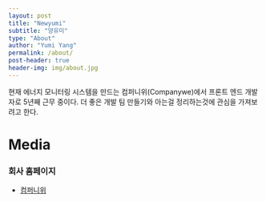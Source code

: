 ```yaml
---
layout: post
title: "Newyumi"
subtitle: "양유미"
type: "About"
author: "Yumi Yang"
permalink: /about/
post-header: true
header-img: img/about.jpg
---
```


현재 에너지 모니터링 시스템을 만드는 컴퍼니위(Companywe)에서 프론트 엔드 개발자로 5년째 근무 중이다.
더 좋은 개발 팀 만들기와 아는걸 정리하는것에 관심을 가져보려고 한다.

# Media

### 회사 홈페이지

- [컴퍼니위](https://www.companywe.co.kr/en/)
<br />
